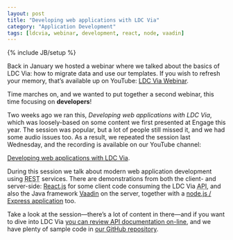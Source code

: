 ```yaml
---
layout: post
title: "Developing web applications with LDC Via"
category: "Application Development"
tags: [ldcvia, webinar, development, react, node, vaadin]
---
```

{% include JB/setup %}

Back in January we hosted a webinar where we talked about the basics of LDC Via: how to migrate data and use our templates. If you wish to refresh your memory, that’s available up on YouTube: [LDC Via Webinar](https://www.youtube.com/watch?v=3FVKgVzKxOM).

Time marches on, and we wanted to put together a second webinar, this time focusing on **developers**!

Two weeks ago we ran this, *Developing web applications with LDC Via*, which was loosely-based on some content we first presented at Engage this year. The session was popular, but a lot of people still missed it, and we had some audio issues too. As a result, we repeated the session last Wednesday, and the recording is available on our YouTube channel:

[Developing web applications with LDC Via](https://www.youtube.com/watch?v=es0PHt-nn8w).

During this session we talk about modern web application development using <abbr title="REpresentational State Transfer">REST</abbr> services. There are demonstrations from both the client- and server-side:  [React.js](https://facebook.github.io/react/) for some client code consuming the LDC Via <abbr title="Application programming Interface">API</abbr>, and also the Java framework [Vaadin](http://vaadin.com) on the server, together with a [node.js / Express application](http://expressjs.com) too.

Take a look at the session—there’s a lot of content in there—and if you want to dive into LDC Via [you can review API documentation on-line](http://api.ldcvia.com), and we have plenty of sample code in [our GitHub repository](http://github.com/ldcvia).
